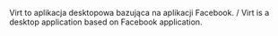 Virt to aplikacja desktopowa bazująca na aplikacji Facebook. / Virt is a desktop application based on Facebook application.
